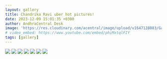 ```yaml
---
layout: gallery
title: Chandrika Ravi uber hot pictures!
date: 2023-12-09 15:01:35 +0300
author: AndhraCentral Desk
image: 'https://res.cloudinary.com/acentral/image/upload/v1647128083/Galleries/1642781382_874_Chandrika-Ravi-Sizzling-In-Bikini-HQ-Pictures_yfmqwk.jpg'
# video_embed: https://www.youtube.com/embed/phiMxtqlFIY
tags: [gallery]
---
```

<div class="gallery-box">
  <div class="gallery">
    <img src="https://res.cloudinary.com/acentral/image/upload/v1703049743/chandrikar34_ktkryr.jpg"  loading="lazy">
    <img src="https://res.cloudinary.com/acentral/image/upload/v1647128083/Galleries/1642781382_874_Chandrika-Ravi-Sizzling-In-Bikini-HQ-Pictures_yfmqwk.jpg"  loading="lazy">
    <img src="https://res.cloudinary.com/acentral/image/upload/v1647126931/Galleries/chandrikar5_xn95jg.jpg"  loading="lazy">
    <img src="https://res.cloudinary.com/acentral/image/upload/v1647126672/Galleries/d709m3ur13081_r8wrxm.jpg"  loading="lazy">
    <img src="https://res.cloudinary.com/acentral/image/upload/v1647126596/Galleries/Chandrika-Ravi-1_cctq0n.jpg"  loading="lazy">
    <img src="https://res.cloudinary.com/acentral/image/upload/v1647126523/Galleries/Chandrika-ravi-1_ys2eyg.jpg"  loading="lazy">
    <img src="https://res.cloudinary.com/acentral/image/upload/v1647126444/Galleries/Chandrika-ravi-5_w546y3.jpg"  loading="lazy">
  </div>
</div>

